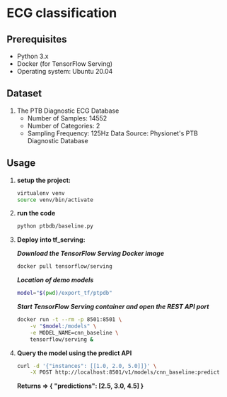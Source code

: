 # ECG classification


## Prerequisites

- Python 3.x
- Docker (for TensorFlow Serving)
- Operating system: Ubuntu 20.04

## Dataset
1. The PTB Diagnostic ECG Database
    - Number of Samples: 14552
    - Number of Categories: 2
    - Sampling Frequency: 125Hz
    Data Source: Physionet's PTB Diagnostic Database
## Usage

1. **setup the project:**
   ```bash
   virtualenv venv
   source venv/bin/activate
   ```
2. **run the code**
    ```bash
    python ptbdb/baseline.py
    ```
3. **Deploy into tf_serving:**
    
    ***Download the TensorFlow Serving Docker image***
    ```bash
    docker pull tensorflow/serving
    ```
    ***Location of demo models***
    ```bash
    model="$(pwd)/export_tf/ptpdb"
    ``````
    ***Start TensorFlow Serving container and open the REST API port***
    ```bash
    docker run -t --rm -p 8501:8501 \
        -v "$model:/models" \
        -e MODEL_NAME=cnn_baseline \
        tensorflow/serving &
    ```
4. **Query the model using the predict API**
    ```bash
    curl -d '{"instances": [[1.0, 2.0, 5.0]]}' \
        -X POST http://localhost:8501/v1/models/cnn_baseline:predict
    ```
    **Returns => { "predictions": [2.5, 3.0, 4.5] }**








